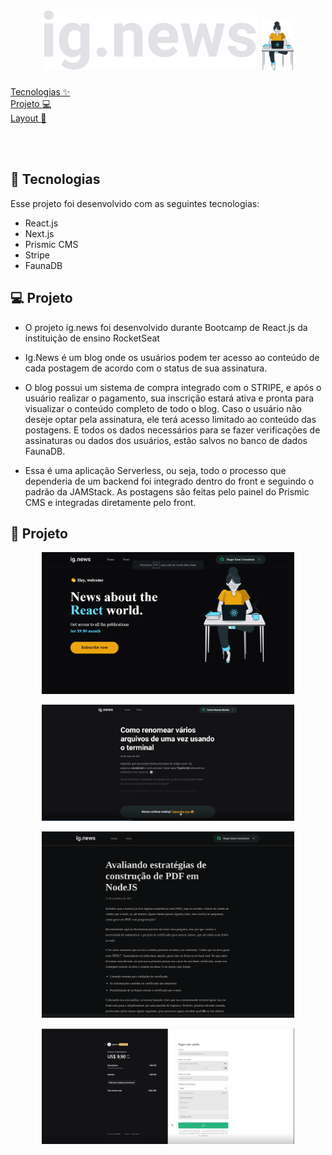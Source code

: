 <h1 align="center">
   <img alt="IgNews" src="https://github.com/rogersene/IgNews/blob/master/public/images/logo.png">
    <img alt="proffy-2" src="https://github.com/rogersene/IgNews/blob/master/public/images/avatar.svg" width="10%">
</h1>


  <a href="#-tecnologias">Tecnologias :sparkles:</a>&nbsp;&nbsp;&nbsp;&nbsp;&nbsp;&nbsp; <br>
  <a href="#-projeto">Projeto  :computer:</a>&nbsp;&nbsp;&nbsp; &nbsp;&nbsp;&nbsp; <br>
  <a href="#-layout">Layout :flower_playing_cards:</a>&nbsp;&nbsp;&nbsp;&nbsp;&nbsp;&nbsp;
  
  
  

<br>

<br>


## 🚀 Tecnologias

Esse projeto foi desenvolvido com as seguintes tecnologias:

- React.js
- Next.js
- Prismic CMS
- Stripe
- FaunaDB


## 💻 Projeto
- O projeto ig.news foi desenvolvido durante Bootcamp de React.js da instituição de ensino RocketSeat 
- Ig.News é um blog onde os usuários podem ter acesso ao conteúdo de cada postagem de acordo com o status de sua assinatura.
- O blog possui um sistema de compra integrado com o STRIPE, e após o usuário realizar o pagamento, sua inscrição estará ativa e pronta para visualizar o conteúdo completo de todo o blog. Caso o usuário não deseje optar pela assinatura, ele terá acesso limitado ao conteúdo das postagens. E todos os dados necessários para se fazer verificações de assinaturas ou dados dos usuários, estão salvos no banco de dados FaunaDB.

- Essa é uma aplicação Serverless, ou seja, todo o processo que dependeria de um backend foi integrado dentro do front e seguindo o padrão da JAMStack.
As postagens são feitas pelo painel do Prismic CMS e integradas diretamente pelo front.

## :flower_playing_cards: Projeto


<p align="center">
  <img alt="Home" src="https://github.com/rogersene/IgNews/blob/master/public/images/Layout/Ignews%20Home.png" width="80%">
</p>
<p align="center">
  <img alt="Preview Post" src="https://github.com/rogersene/IgNews/blob/master/public/images/Layout/PreviewReadPost.png" width="80%">
</p>
<p align="center">
  <img alt="ReadPost" src="https://github.com/rogersene/IgNews/blob/master/public/images/Layout/ReadPost.png" width="80%">
</p>
<p align="center">
  <img alt="Checkout Stripe" src="https://github.com/rogersene/IgNews/blob/master/public/images/Layout/Stripe.png" width="80%">
</p>




